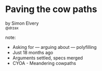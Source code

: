 # Paving the cow paths

by Simon Elvery  
<small>@drzax</small>

note:

- Asking for — arguing about — polyfilling
- Just 18 months ago
- Arguments settled, specs merged
- CYOA - Meandering cowpaths
